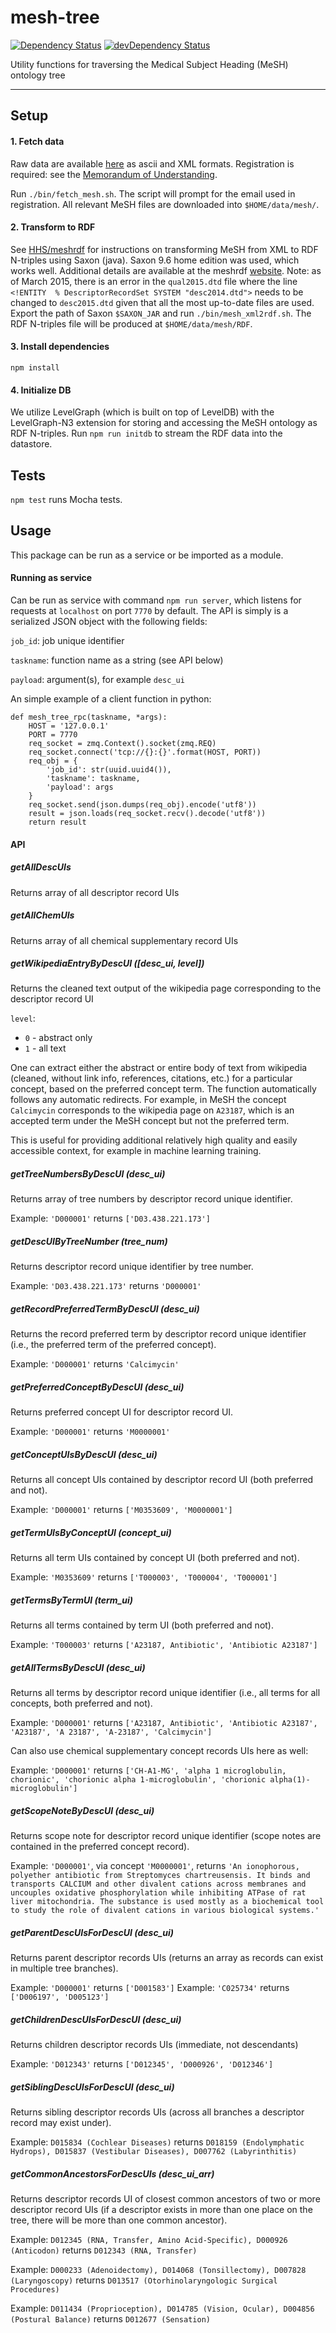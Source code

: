 # mesh-tree

[![Dependency Status](https://david-dm.org/standard-analytics/mesh-tree.svg)](https://david-dm.org/standard-analytics/mesh-tree)
[![devDependency Status](https://david-dm.org/standard-analytics/mesh-tree/dev-status.svg)](https://david-dm.org/standard-analytics/mesh-tree#info=devDependencies)

Utility functions for traversing the Medical Subject Heading (MeSH) ontology tree
___

## Setup

#### 1. Fetch data

Raw data are available
[here](https://www.nlm.nih.gov/mesh/filelist.html) as ascii and XML formats. Registration is required: see the
[Memorandum of Understanding](https://www.nlm.nih.gov/mesh/2014/download/termscon.html).

Run `./bin/fetch_mesh.sh`. The script will prompt for the email used in registration. All relevant MeSH files are downloaded into `$HOME/data/mesh/`.

#### 2. Transform to RDF

See [HHS/meshrdf](https://github.com/HHS/meshrdf) for instructions on transforming MeSH from XML to RDF N-triples using Saxon (java). Saxon 9.6 home edition was used, which works well. Additional details are available at the meshrdf [website](http://hhs.github.io/meshrdf/). Note: as of March 2015, there is an error in the `qual2015.dtd` file where the line `<!ENTITY  % DescriptorRecordSet SYSTEM "desc2014.dtd">` needs to be changed to `desc2015.dtd` given that all the most up-to-date files are used. Export the path of Saxon `$SAXON_JAR` and run `./bin/mesh_xml2rdf.sh`. The RDF N-triples file will be produced at `$HOME/data/mesh/RDF`.

#### 3. Install dependencies

`npm install`

#### 4. Initialize DB

We utilize LevelGraph (which is built on top of LevelDB) with the LevelGraph-N3 extension for storing and accessing the MeSH ontology as RDF N-triples. Run `npm run initdb` to stream the RDF data into the datastore.

## Tests

`npm test` runs Mocha tests.

## Usage

This package can be run as a service or be imported as a module.

#### Running as service

Can be run as service with command `npm run server`, which listens for requests at `localhost` on port `7770` by default. The API is simply is a serialized JSON object with the following fields:

`job_id`: job unique identifier

`taskname`: function name as a string (see API below)

`payload`: argument(s), for example `desc_ui`

An simple example of a client function in python:

```
def mesh_tree_rpc(taskname, *args):
    HOST = '127.0.0.1'
    PORT = 7770
    req_socket = zmq.Context().socket(zmq.REQ)
    req_socket.connect('tcp://{}:{}'.format(HOST, PORT))
    req_obj = {
        'job_id': str(uuid.uuid4()),
        'taskname': taskname,
        'payload': args
    }
    req_socket.send(json.dumps(req_obj).encode('utf8'))
    result = json.loads(req_socket.recv().decode('utf8'))
    return result
```

#### API

##### getAllDescUIs

Returns array of all descriptor record UIs

##### getAllChemUIs

Returns array of all chemical supplementary record UIs

##### getWikipediaEntryByDescUI ([desc_ui, level])

Returns the cleaned text output of the wikipedia page corresponding to the descriptor record UI
 
`level`:
- `0` - abstract only
- `1` - all text

One can extract either the abstract or entire body of text from wikipedia (cleaned, without link info, references, citations, etc.) for a particular concept, based on the preferred concept term. The function automatically follows any automatic redirects. For example, in MeSH the concept `Calcimycin` corresponds to the wikipedia page on `A23187`, which is an accepted term under the MeSH concept but not the preferred term.

This is useful for providing additional relatively high quality and easily accessible context, for example in machine learning training.

##### getTreeNumbersByDescUI (desc_ui)

Returns array of tree numbers by descriptor record unique identifier.

Example: `'D000001'` returns `['D03.438.221.173']`

##### getDescUIByTreeNumber (tree_num)

Returns descriptor record unique identifier by tree number.

Example: `'D03.438.221.173'` returns `'D000001'`

##### getRecordPreferredTermByDescUI (desc_ui)

Returns the record preferred term by descriptor record unique identifier (i.e., the preferred term of the preferred concept).

Example: `'D000001'` returns `'Calcimycin'`
  
##### getPreferredConceptByDescUI (desc_ui)

Returns preferred concept UI for descriptor record UI.

Example: `'D000001'` returns `'M0000001'`

##### getConceptUIsByDescUI (desc_ui)

Returns all concept UIs contained by descriptor record UI (both preferred and not).

Example: `'D000001'` returns `['M0353609', 'M0000001']`
  
##### getTermUIsByConceptUI (concept_ui)

Returns all term UIs contained by concept UI (both preferred and not).

Example: `'M0353609'` returns `['T000003', 'T000004', 'T000001']`

##### getTermsByTermUI (term_ui)

Returns all terms contained by term UI (both preferred and not).

Example: `'T000003'` returns `['A23187, Antibiotic', 'Antibiotic A23187']`

##### getAllTermsByDescUI (desc_ui)

Returns all terms by descriptor record unique identifier (i.e., all terms for all concepts, both preferred and not).

Example: `'D000001'` returns `['A23187, Antibiotic', 'Antibiotic A23187', 'A23187', 'A 23187', 'A-23187', 'Calcimycin']`

Can also use chemical supplementary concept records UIs here as well:

Example: `'D000001'` returns `['CH-A1-MG', 'alpha 1 microglobulin, chorionic', 'chorionic alpha 1-microglobulin', 'chorionic alpha(1)-microglobulin']`

##### getScopeNoteByDescUI (desc_ui)

Returns scope note for descriptor record unique identifier (scope notes are contained in the preferred concept record).

Example: `'D000001'`, via concept `'M0000001'`, returns `'An ionophorous, polyether antibiotic from Streptomyces chartreusensis. It binds and transports CALCIUM and other divalent cations across membranes and uncouples oxidative phosphorylation while inhibiting ATPase of rat liver mitochondria. The substance is used mostly as a biochemical tool to study the role of divalent cations in various biological systems.'`

##### getParentDescUIsForDescUI (desc_ui)

Returns parent descriptor records UIs (returns an array as records can exist in multiple tree branches).

Example: `'D000001'` returns `['D001583']`
Example: `'C025734'` returns `['D006197', 'D005123']`

##### getChildrenDescUIsForDescUI (desc_ui)

Returns children descriptor records UIs (immediate, not descendants)

Example: `'D012343'` returns `['D012345', 'D000926', 'D012346']`

##### getSiblingDescUIsForDescUI (desc_ui)

Returns sibling descriptor records UIs (across all branches a descriptor record may exist under).

Example: `D015834 (Cochlear Diseases)` returns `D018159 (Endolymphatic Hydrops), D015837 (Vestibular Diseases), D007762 (Labyrinthitis)`

##### getCommonAncestorsForDescUIs (desc_ui_arr)

Returns descriptor records UI of closest common ancestors of two or more descriptor record UIs (if a descriptor exists in more than one place on the tree, there will be more than one common ancestor).

Example: `D012345 (RNA, Transfer, Amino Acid-Specific), D000926 (Anticodon)` returns `D012343 (RNA, Transfer)`

Example: `D000233 (Adenoidectomy), D014068 (Tonsillectomy), D007828 (Laryngoscopy)` returns `D013517 (Otorhinolaryngologic Surgical Procedures)`

Example: `D011434 (Proprioception), D014785 (Vision, Ocular), D004856 (Postural Balance)` returns `D012677 (Sensation)`

